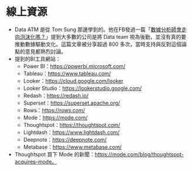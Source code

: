 # 線上資源

- Data ATM 是從 Tom Sung 那邊學到的。他在FB發過一篇「[數據分析師會走向泡沫化嗎？](https://www.facebook.com/PoSheng.Sung/posts/pfbid012QGP9pcw7WBR2rF6LuSJUxrN1bhHbeosqKBU5fEZRcneJJN8ut7atCRuPs3qbEyl)」提到大多數的公司是將 Data team 視為後勤，並沒有真的要推動數據驅動文化。這篇文章被分享超過 800 多次，當時支持與反對這個論點的意見都熱烈討論。 
- 提到的BI工具網站：
  - Power BI：https://powerbi.microsoft.com/
  - Tableau：https://www.tableau.com/
  - Looker：https://cloud.google.com/looker
  - Looker Studio：https://lookerstudio.google.com/
  - Redash：https://redash.io/
  - Superset：https://superset.apache.org/
  - Rows：https://rows.com/
  - Mode：https://mode.com/
  - Thoughtspot：https://thoughtspot.com/
  - Lightdash：https://www.lightdash.com/
  - Deepnote：https://deepnote.com/
  - Metabase：https://www.metabase.com/
- Thoughtspot 買下 Mode 的新聞：https://mode.com/blog/thoughtspot-acquires-mode。
